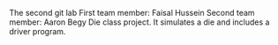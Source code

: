 The second git lab
First team member: Faisal Hussein
Second team member: Aaron Begy
Die class project. It simulates a die and includes a driver program.